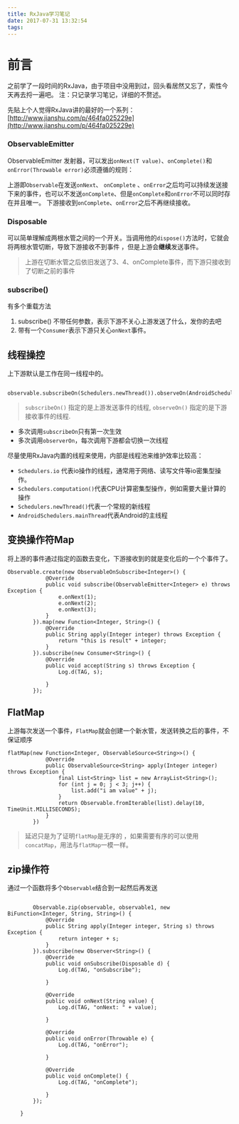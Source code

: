 ```yaml
---
title: RxJava学习笔记
date: 2017-07-31 13:32:54
tags:
---
```

# 前言
之前学了一段时间的RxJava，由于项目中没用到过，回头看居然又忘了，索性今天再去捋一遍吧。
注：只记录学习笔记，详细的不赘述。

先贴上个人觉得RxJava讲的最好的一个系列： [http://www.jianshu.com/p/464fa025229e](http://www.jianshu.com/p/464fa025229e)
<!--more-->
### ObservableEmitter
 ObservableEmitter 发射器，可以发出`onNext(T value)`、`onComplete()`和`onError(Throwable error)`必须遵循的规则：
> 
上游即`Observable`在发送`onNext`、 `onComplete` 、`onError`之后均可以持续发送接下来的事件，也可以不发送`onComplete`、但是`onComplete`和`onError`不可以同时存在并且唯一。
下游接收到`onComplete`、`onError`之后不再继续接收。


### Disposable
可以简单理解成两根水管之间的一个开关。当调用他的`dispose()`方法时，它就会将两根水管切断，导致下游接收不到事件 ，但是上游会**继续**发送事件。


> 上游在切断水管之后依旧发送了3、4、onComplete事件，而下游只接收到了切断之前的事件


### subscribe()
有多个重载方法

1. subscribe() 不带任何参数，表示下游不关心上游发送了什么，发你的去吧
2. 带有一个`Consumer`表示下游只关心`onNext`事件。

## 线程操控
上下游默认是工作在同一线程中的。

```
		observable.subscribeOn(Schedulers.newThread()).observeOn(AndroidSchedulers.mainThread()).subscribe(consumer);

```
> `subscribeOn()` 指定的是上游发送事件的线程, `observeOn()` 指定的是下游接收事件的线程.

- 多次调用`subscribeOn`只有第一次生效
- 多次调用`observerOn`，每次调用下游都会切换一次线程

尽量使用RxJava内置的线程来使用，内部是线程池来维护效率比较高：
- `Schedulers.io` 代表io操作的线程，通常用于网络、读写文件等io密集型操作。
- `Schedulers.computation()`代表CPU计算密集型操作，例如需要大量计算的操作
- `Schedulers.newThread()`代表一个常规的新线程
- `AndroidSchedulers.mainThread`代表Android的主线程


## 变换操作符Map
将上游的事件通过指定的函数去变化，下游接收到的就是变化后的一个个事件了。

``` 		
Observable.create(new ObservableOnSubscribe<Integer>() {
			@Override
			public void subscribe(ObservableEmitter<Integer> e) throws Exception {
				e.onNext(1);
				e.onNext(2);
				e.onNext(3);
			}
		}).map(new Function<Integer, String>() {
			@Override
			public String apply(Integer integer) throws Exception {
				return "this is result" + integer;
			}
		}).subscribe(new Consumer<String>() {
			@Override
			public void accept(String s) throws Exception {
				Log.d(TAG, s);

			}
		});
```

## FlatMap
上游每次发送一个事件，`FlatMap`就会创建一个新水管，发送转换之后的事件，不保证顺序

```
flatMap(new Function<Integer, ObservableSource<String>>() {
			@Override
			public ObservableSource<String> apply(Integer integer) throws Exception {
				final List<String> list = new ArrayList<String>();
				for (int j = 0; j < 3; j++) {
					list.add("i am value" + j);
				}
				return Observable.fromIterable(list).delay(10, TimeUnit.MILLISECONDS);
			}
		})
```

> 延迟只是为了证明`flatMap`是无序的 ，如果需要有序的可以使用`concatMap`，用法与`flatMap`一模一样。



## zip操作符
通过一个函数将多个`Observable`结合到一起然后再发送


```

		Observable.zip(observable, observable1, new BiFunction<Integer, String, String>() {
			@Override
			public String apply(Integer integer, String s) throws Exception {
				return integer + s;
			}
		}).subscribe(new Observer<String>() {
			@Override
			public void onSubscribe(Disposable d) {
				Log.d(TAG, "onSubscribe");

			}

			@Override
			public void onNext(String value) {
				Log.d(TAG, "onNext: " + value);

			}

			@Override
			public void onError(Throwable e) {
				Log.d(TAG, "onError");

			}

			@Override
			public void onComplete() {
				Log.d(TAG, "onComplete");

			}
		});

	}
```
